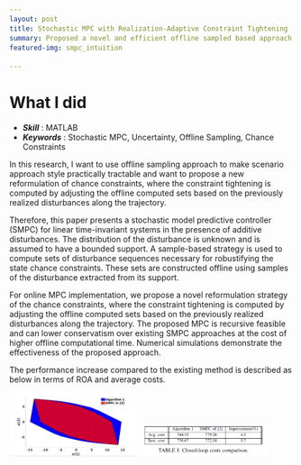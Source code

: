 ```yaml
---
layout: post
title: Stochastic MPC with Realization-Adaptive Constraint Tightening
summary: Proposed a novel and efficient offline sampled based approach to design a stochastic MPC for constrained linear systems with an additive disturbance
featured-img: smpc_intuition

---
```


# What I did

- ***Skill*** : MATLAB
- ***Keywords*** : Stochastic MPC, Uncertainty, Offline Sampling, Chance Constraints

In this research, I want to use offline sampling approach to make scenario approach style practically tractable and want to propose a new reformulation of chance constraints, where the constraint tightening is computed by adjusting the offline computed sets based on the previously realized disturbances along the trajectory.

Therefore, this paper presents a stochastic model predictive controller (SMPC) for linear time-invariant systems in the presence of additive disturbances. The distribution of the
disturbance is unknown and is assumed to have a bounded support. A sample-based strategy is used to compute sets of disturbance sequences necessary for robustifying the state chance
constraints. These sets are constructed offline using samples of the disturbance extracted from its support. 

For online MPC implementation, we propose a novel reformulation strategy of the chance constraints, where the constraint tightening is computed by adjusting the offline computed sets based on the
previously realized disturbances along the trajectory.
The proposed MPC is recursive feasible and can lower conservatism over existing SMPC approaches at the cost of higher offline computational time. Numerical simulations demonstrate
the effectiveness of the proposed approach.

The performance increase compared to the existing method is described as below in terms of ROA and average costs.
<p float="left">
  <img src="/assets/smpc/roa_smpc.png" width="45%" />
  <img src="/assets/smpc/smpc_table.png" width="45%" />
</p>
